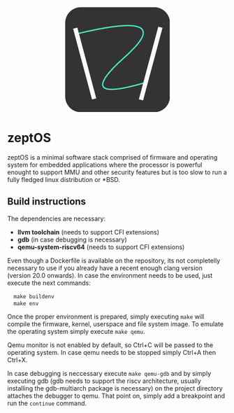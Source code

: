 <p align="center">
  <img src="https://github.com/IkerGalardi/zeptOS/blob/main/branding/logo.png?raw=true" />
</p>

# zeptOS
zeptOS is a minimal software stack comprised of firmware and operating system
for embedded applications where the processor is powerful enought to support MMU
and other security features but is too slow to run a fully fledged linux
distribution or *BSD.

## Build instructions

The dependencies are necessary:

- **llvm toolchain** (needs to support CFI extensions)
- **gdb** (in case debugging is necessary)
- **qemu-system-riscv64** (needs to support CFI extensions)

Even though a Dockerfile is available on the repository, its not completelly
necessary to use if you already have a recent enough clang version (version 20.0
onwards). In case the environment needs to be used, just execute the next commands:

```
  make buildenv
  make env
```

Once the proper environment is prepared, simply executing `make` will compile the firmware, kernel, userspace and file system image. To emulate the operating system simply execute `make qemu`.

Qemu monitor is not enabled by default, so Ctrl+C will be passed to the operating system. In case qemu needs to be stopped simply Ctrl+A then Ctrl+X.

In case debugging is neccessary execute `make qemu-gdb` and by simply executing gdb (gdb needs to support the riscv architecture, usually installing the gdb-multiarch package is necessary) on the project directory attaches the debugger to qemu. That point on, simply add a breakpoint and run the `continue` command.
